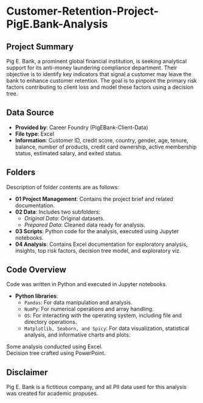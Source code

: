 # Customer-Retention-Project-PigE.Bank-Analysis

## Project Summary
Pig E. Bank, a prominent global financial institution, is seeking analytical support for its anti-money laundering compliance department. Their objective is to identify key indicators that signal a customer may leave the bank to enhance customer retention. The goal is to pinpoint the primary risk factors contributing to client loss and model these factors using a decision tree.

## Data Source
- **Provided by**: Career Foundry (PigEBank-Client-Data)
- **File type**: Excel
- **Information**: Customer ID, credit score, country, gender, age, tenure, balance, number of products, credit card ownership, active membership status, estimated salary, and exited status.

## Folders
Description of folder contents are as follows:

- **01 Project Management**: Contains the project brief and related documentation.
- **02 Data**: Includes two subfolders:
  - *Original Data*: Original datasets.
  - *Prepared Data*: Cleaned data ready for analysis.
- **03 Scripts**: Python code for the analysis, executed using Jupyter notebooks.
- **04 Analysis**: Contains Excel documentation for exploratory analysis, insights, top risk factors, decision tree model, and exploratory viz.

## Code Overview
Code was written in Python and executed in Jupyter notebooks.

- **Python libraries**:
  - `Pandas`: For data manipulation and analysis.
  - `NumPy`: For numerical operations and array handling.
  - `OS`: For interacting with the operating system, including file and directory operations.
  - `Matplotlib, Seaborn, and Spicy`: For data visualization, statistical analysis, and informative charts and plots.

  
Some analysis conducted using Excel.  
Decision tree crafted using PowerPoint.

## Disclaimer
Pig E. Bank is a fictitious company, and all PII data used for this analysis was created for academic propuses.
